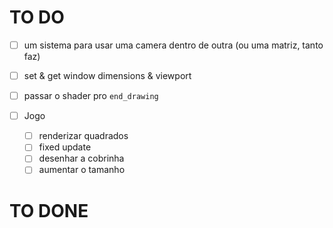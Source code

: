 # TO DO

- [ ] um sistema para usar uma camera dentro de outra (ou uma matriz, tanto faz)
- [ ] set & get window dimensions & viewport
- [ ] passar o shader pro `end_drawing`

- [ ] Jogo
    - [ ] renderizar quadrados
    - [ ] fixed update
    - [ ] desenhar a cobrinha
    - [ ] aumentar o tamanho

# TO DONE

